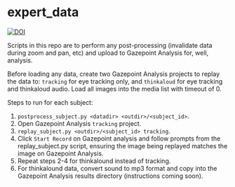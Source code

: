 # expert_data

[![DOI](https://zenodo.org/badge/773595597.svg)](https://zenodo.org/doi/10.5281/zenodo.12695625)

Scripts in this repo are to perform any post-processing (invalidate data during
zoom and pan, etc) and upload to Gazepoint Analysis for, well, analysis.

Before loading any data, create two Gazepoint Analysis projects to replay the
data to: `tracking` for eye tracking only, and `thinkaloud` for eye tracking
and thinkaloud audio. Load all images into the media list with timeout of 0.

Steps to run for each subject:
1. `postprocess_subject.py <datadir> <outdir>/<subject_id>`.
2. Open Gazepoint Analysis `tracking` project.
3. `replay_subject.py <outdir>/<subject_id> tracking`.
4. Click `Start Record` on Gazepoint analysis and follow prompts from the
   replay_subject.py script, ensuring the image being replayed matches the
   image on Gazepoint Analysis.
5. Repeat steps 2-4 for thinkalound instead of tracking.
6. For thinkalound data, convert sound to mp3 format and copy into the Gazepoint
   Analysis results directory (instructions coming soon).
